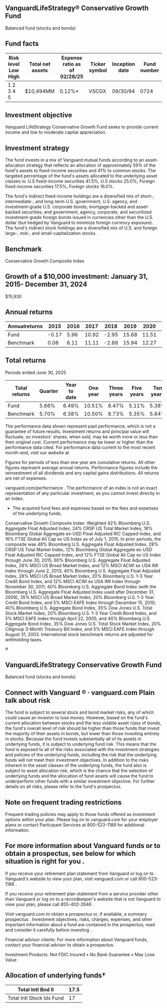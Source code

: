 ## VanguardLifeStrategy® Conservative Growth Fund

Balanced fund (stocks and bonds)

## Fund facts

| Risk level Low High   | Total net assets   | Expense ratio as of 02/28/25   | Ticker symbol   | Inception date   |   Fund number |
|-----------------------|--------------------|--------------------------------|-----------------|------------------|---------------|
| 1 2 3 4 5             | $10,494MM          | 0.12%*                         | VSCGX           | 09/30/94         |          0724 |

## Investment objective

Vanguard LifeStrategy Conservative Growth Fund seeks to provide current income and low to moderate capital appreciation.

## Investment strategy

The fund invests in a mix of Vanguard mutual funds according to an asset-allocation strategy that reflects an allocation of approximately 59% of the fund's assets to fixed-income securities and 41% to common stocks. The targeted percentage of the fund's assets allocated to the underlying asset classes is: U.S fixed-income securities 41.5%, U.S stocks 25.0%, Foreign fixed-income securities 17.5%, Foreign stocks 16.0%.

The fund's indirect fixed-income holdings are a diversified mix of short-, intermediate-, and long-term U.S. government, U.S. agency, and investment-grade U.S. corporate bonds; mortgage-backed and asset-backed securities; and government, agency, corporate, and securitized investment-grade foreign bonds issued in currencies other than the U.S. dollar (but hedged by Vanguard to minimize foreign currency exposure). The fund's indirect stock holdings are a diversified mix of U.S. and foreign large-, mid-, and small-capitalization stocks.

## Benchmark

Conservative Growth Composite Index

## Growth of a $10,000 investment:  January 31, 2015-  December 31, 2024

$15,930

<!-- image -->

## Annual returns

<!-- image -->

| Annualreturns   |   2015 |   2016 |   2017 |   2018 |   2019 |   2020 |   2021 |   2022 |   2023 |   2024 |
|-----------------|--------|--------|--------|--------|--------|--------|--------|--------|--------|--------|
| Fund            |  -0.17 |   5.96 |  10.92 |  -2.95 |  15.68 |  11.51 |   6.05 | -14.99 |  12.48 |   7.54 |
| Benchmark       |   0.08 |   6.11 |  11.11 |  -2.88 |  15.94 |  12.27 |   6.25 | -14.5  |  12.69 |   7.71 |

## Total returns

Periods ended June 30, 2025

| Total returns   | Quarter   | Year to date   | One year   | Three years   | Five years   | Ten years   |
|-----------------|-----------|----------------|------------|---------------|--------------|-------------|
| Fund            | 5.66%     | 6.49%          | 10.51%     | 8.47%         | 5.11%        | 5.38%       |
| Benchmark       | 5.70%     | 6.38%          | 10.50%     | 8.73%         | 5.35%        | 5.64%       |

The performance data shown represent past performance, which is not a guarantee of future results. Investment returns and principal value will fluctuate, so investors' shares, when sold, may be worth more or less than their original cost. Current performance may be lower or higher than the performance data cited. For performance data current to the most recent month-end, visit our website at

Figures for periods of less than one year are cumulative returns. All other figures represent average annual returns. Performance figures include the reinvestment of all dividends and any capital gains distributions. All returns are net of expenses.

vanguard.com/performance  . The performance of an index is not an exact representation of any particular investment, as you cannot invest directly in an index.

* The acquired fund fees and expenses based on the fees and expenses of the underlying funds.

Conservative Growth Composite Index: Weighted 42% Bloomberg U.S. Aggregate Float Adjusted Index, 24% CRSP US Total Market Index, 18% Bloomberg Global Aggregate ex-USD Float Adjusted RIC Capped Index, and 16% FTSE Global All Cap ex US Index as of July 1, 2015. In prior periods, the composite was 48% Bloomberg U.S. Aggregate Float Adjusted Index, 28% CRSP US Total Market Index, 12% Bloomberg Global Aggregate ex-USD Float Adjusted RIC Capped Index, and 12% FTSE Global All Cap ex US Index through June 30, 2015; 60% Bloomberg U.S. Aggregate Float Adjusted Index, 28% MSCI US Broad Market Index, and 12% MSCI ACWI ex USA IMI Index through June 2, 2013; 40% Bloomberg U.S. Aggregate Float Adjusted Index, 28% MSCI US Broad Market Index, 20% Bloomberg U.S. 1-3 Year Credit Bond Index, and 12% MSCI ACWI ex USA IMI Index through November 30, 2011; 40% Bloomberg U.S. Aggregate Bond Index (with the Bloomberg U.S. Aggregate Float Adjusted Index used after December 31, 2009), 35% MSCI US Broad Market Index, 20% Bloomberg U.S. 1-3 Year Credit Bond Index, and 5% MSCI EAFE Index through December 15, 2010; 40% Bloomberg U.S. Aggregate Bond Index, 35% Dow Jones U.S. Total Stock Market Index, 20% Bloomberg U.S. 1-3 Year Credit Bond Index, and 5% MSCI EAFE Index through April 22, 2005; and 40% Bloomberg U.S. Aggregate Bond Index, 35% Dow Jones U.S. Total Stock Market Index, 20% Citigroup 3-Month Treasury Bill Index, and 5% MSCI EAFE Index through August 31, 2003. International stock benchmark returns are adjusted for withholding taxes.

®

<!-- image -->

## VanguardLifeStrategy Conservative Growth Fund

Balanced fund (stocks and bonds)

## Connect with Vanguard   ® ·    vanguard.com Plain talk about risk

The fund is subject to several stock and bond market risks, any of which could cause an investor to lose money. However, based on the fund's current allocation between stocks and the less volatile asset class of bonds, the fund's overall level of risk should be higher than those funds that invest the majority of their assets in bonds, but lower than those investing entirely in stocks. Because the fund invests substantially all of its assets in underlying funds, it is subject to underlying fund risk. This means that the fund is exposed to all of the risks associated with the investment strategies and policies of the underlying funds, including the risk that the underlying funds will not meet their investment objectives. In addition to the risks inherent in the asset classes of the underlying funds, the fund also is subject to asset allocation risk, which is the chance that the selection of underlying funds and the allocation of fund assets will cause the fund to underperform other funds with a similar investment objective. For further details on all risks, please refer to the fund's prospectus.

## Note on frequent trading restrictions

Frequent trading policies may apply to those funds offered as investment options within your plan. Please log on to   vanguard.com for your employer plans or contact Participant Services at 800-523-1188 for additional information.

## For more information about Vanguard funds or to obtain a prospectus, see below for which situation is right for you .

If you receive your retirement plan statement from Vanguard or log on to Vanguard's website to view your plan, visit vanguard.com or call 800-523-1188 .

If you receive your retirement plan statement from a service provider other than Vanguard or log on to a recordkeeper's website that is not Vanguard to view your plan, please call 855-402-2646 .

Visit vanguard.com to obtain a prospectus or, if available, a summary prospectus . Investment objectives, risks, charges, expenses, and other important information about a fund are contained in the prospectus; read and consider it carefully before investing .

Financial advisor clients: For more information about Vanguard funds, contact your financial advisor to obtain a prospectus.

Investment Products: Not FDIC Insured • No Bank Guarantee • May Lose Value

## Allocation of underlying funds†

<!-- image -->

<!-- image -->

| Total Intl Bnd II         |   17.5 |
|---------------------------|--------|
| Total Intl Stock Idx Fund |     17 |